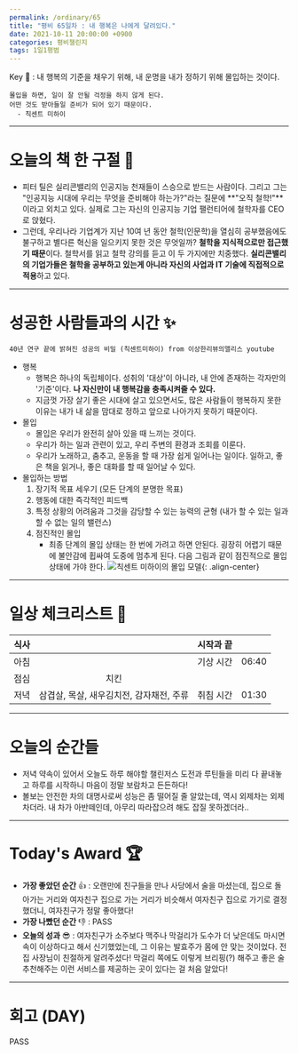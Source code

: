 ```yaml
---
permalink: /ordinary/65
title: "평비 65일차 : 내 행복은 나에게 달려있다."
date: 2021-10-11 20:00:00 +0900
categories: 평비챌린지
tags: 1일1평범
---  
```

Key 🔑 : 내 행복의 기준을 채우기 위해, 내 운명을 내가 정하기 위해 몰입하는 것이다.
```
몰입을 하면, 일이 잘 안될 걱정을 하지 않게 된다.
어떤 것도 받아들일 준비가 되어 있기 때문이다.
  - 칙센트 미하이
```

---
# 오늘의 책 한 구절 📕
- 피터 틸은 실리콘밸리의 인공지능 천재들이 스승으로 받드는 사람이다. 그리고 그는 "인공지능 시대에 우리는 무엇을 준비해야 하는가?"라는 질문에 **"오직 철학!"**이라고 외치고 있다. 실제로 그는 자신의 인공지능 기업 팰런티어에 철학자를 CEO로 앉혔다.
- 그런데, 우리나라 기업계가 지난 10여 년 동안 철학(인문학)을 열심히 공부했음에도 불구하고 별다른 혁신을 일으키지 못한 것은 무엇일까? **철학을 지식적으로만 접근했기 때문**이다. 철학서를 읽고 철학 강의를 듣고 이 두 가지에만 치중했다. **실리콘밸리의 기업가들은 철학을 공부하고 있는게 아니라 자신의 사업과 IT 기술에 직접적으로 적용**하고 있다.

---
# 성공한 사람들과의 시간 ✨
`40년 연구 끝에 밝혀진 성공의 비밀 (칙센트미하이) from 이상한리뷰의앨리스 youtube`  
- 행복
    - 행복은 하나의 독립체이다. 성취의 '대상'이 아니라, 내 안에 존재하는 각자만의 '기준'이다. **나 자신만이 내 행복감을 충족시켜줄 수 있다.**
    - 지금껏 가장 살기 좋은 시대에 살고 있으면서도, 많은 사람들이 행복하지 못한 이유는 내가 내 삶을 맘대로 정하고 앞으로 나아가지 못하기 때문이다.
- 몰입
    - 몰입은 우리가 완전히 살아 있을 때 느끼는 것이다.
    - 우리가 하는 일과 관련이 있고, 우리 주변의 환경과 조회를 이룬다.
    - 우리가 노래하고, 춤추고, 운동을 할 때 가장 쉽게 일어나는 일이다. 일하고, 좋은 책을 읽거나, 좋은 대화를 할 때 일어날 수 있다.
- 몰입하는 방법
    1. 장기적 목표 세우기 (모든 단계의 분명한 목표)  
    2. 행동에 대한 즉각적인 피드백  
    3. 특정 상황의 어려움과 그것을 감당할 수 있는 능력의 균형 (내가 할 수 있는 일과 할 수 없는 일의 밸런스)  
    4. 점진적인 몰입
        - 최종 단계의 몰입 상태는 한 번에 가려고 하면 안된다. 굉장히 어렵기 때문에 불안감에 휩싸여 도중에 멈추게 된다. 다음 그림과 같이 점진적으로 몰입 상태에 가야 한다.
        ![칙센트 미하이의 몰입 모델][몰입모델]{: .align-center} 

---
# 일상 체크리스트 📃

| 식사 |  | 시작과 끝 |  |
|:----:|:----:|:----:|:----:|
| 아침 |  | 기상 시간 | 06:40 |
| 점심 | 치킨  |  |  |
| 저녁 | 삼겹살, 목살, 새우김치전, 감자채전, 주류 | 취침 시간 | 01:30 |

---
# 오늘의 순간들
- 저녁 약속이 있어서 오늘도 하루 해야할 챌린저스 도전과 루틴들을 미리 다 끝내놓고 하루를 시작하니 마음이 정말 보람차고 든든하다!
- 볼보는 안전한 차의 대명사로써 성능은 좀 떨어질 줄 알았는데, 역시 외제차는 외제차더라. 내 차가 아반떼인데, 아무리 따라잡으려 해도 잡질 못하겠더라..

---
# Today's Award 🏆
- **가장 좋았던 순간** 👍 : 오랜만에 친구들을 만나 사당에서 술을 마셨는데, 집으로 돌아가는 거리와 여자친구 집으로 가는 거리가 비슷해서 여자친구 집으로 가기로 결정했더니, 여자친구가 정말 좋아했다!
- **가장 나빴던 순간** 👎 : PASS
- **오늘의 성과** 😎 : 여자친구가 소주보다 맥주나 막걸리가 도수가 더 낮은데도 마시면 속이 이상하다고 해서 신기했었는데, 그 이유는 발효주가 몸에 안 맞는 것이었다. 전집 사장님이 친절하게 알려주셨다! 막걸리 쪽에도 이렇게 브리핑(?) 해주고 좋은 술 추천해주는 이런 서비스를 제공하는 곳이 있다는 걸 처음 알았다!

---
# 회고 (DAY)
PASS

[몰입모델]: ../../assets/images/post/Ordinary/flow_model.png